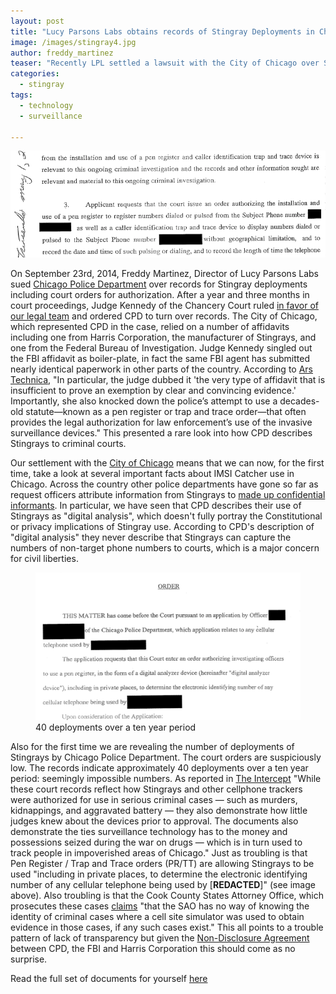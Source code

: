 ```yaml
---
layout: post
title: "Lucy Parsons Labs obtains records of Stingray Deployments in Chicago"
image: /images/stingray4.jpg
author: freddy_martinez
teaser: "Recently LPL settled a lawsuit with the City of Chicago over Stingray use. Here's what we found"
categories:
  - stingray
tags:
  - technology
  - surveillance

---
```


![prtt](/images/headers/prtt.png)

On September 23rd, 2014, Freddy Martinez, Director of Lucy Parsons Labs sued [Chicago Police Department](http://arstechnica.com/tech-policy/2014/09/after-small-victory-in-stingray-case-chicago-man-seeks-more-records/) over records for Stingray deployments including court orders for authorization. After a year and three months in court proceedings, Judge Kennedy of the Chancery Court ruled [in favor of our legal team](https://www.documentcloud.org/documents/2680874-2016-01-11-Ruling-on-MTD.html) and ordered CPD to turn over records. The City of Chicago, which represented CPD in the case, relied on a number of affidavits including one from Harris Corporation, the manufacturer of Stingrays, and one from the Federal Bureau of Investigation. Judge Kennedy singled out the FBI affidavit as boiler-plate, in fact the same FBI agent has submitted nearly identical paperwork in other parts of the country. According to [Ars Technica](http://arstechnica.com/tech-policy/2016/01/chicago-police-must-finally-produce-stingray-records-judge-orders/), "In particular, the judge dubbed it 'the very type of affidavit that is insufficient to prove an exemption by clear and convincing evidence.' Importantly, she also knocked down the police’s attempt to use a decades-old statute—known as a pen register or trap and trace order—that often provides the legal authorization for law enforcement’s use of the invasive surveillance devices." This presented a rare look into how CPD describes Stingrays to criminal courts. 

Our settlement with the [City of Chicago](http://chicago.suntimes.com/politics/cpd-settles-lawsuit-seeking-records-on-secret-cellular-trackers/) means that we can now, for the first time, take a look at several important facts about IMSI Catcher use in Chicago. Across the country other police departments have gone so far as request officers attribute information from Stingrays to [made up confidential informants](https://www.techdirt.com/articles/20140620/10271327635/new-emails-show-that-feds-instructed-police-to-lie-about-using-stingray-mobile-phone-snooping.shtml). In particular, we have seen that CPD describes their use of Stingrays as "digital analysis", which doesn't fully portray the Constitutional or privacy implications of Stingray use. According to CPD's description of "digital analysis" they never describe that Stingrays can capture the numbers of non-target phone numbers to courts, which is a major concern for civil liberties. 


<figure>
	<a href="/images/privateresidence.png"><img src="/images/privateresidence.png"></a>
	<figcaption>40 deployments over a ten year period</figcaption>
</figure>


Also for the first time we are revealing the number of deployments of Stingrays by Chicago Police Department. The court orders are suspiciously low. The records indicate approximately 40 deployments over a ten year period: seemingly impossible numbers. As reported in [The Intercept](https://theintercept.com/2016/10/18/how-chicago-police-convinced-courts-to-let-them-track-cellphones-without-a-warrant/) "While these court records reflect how Stingrays and other cellphone trackers were authorized for use in serious criminal cases — such as murders, kidnappings, and aggravated battery — they also demonstrate how little judges knew about the devices prior to approval. The documents also demonstrate the ties surveillance technology has to the money and possessions seized during the war on drugs — which is in turn used to track people in impoverished areas of Chicago."  Just as troubling is that Pen Register / Trap and Trace orders (PR/TT)  are allowing Stingrays to be used "including in private places, to determine the electronic identifying number of any cellular telephone being used by [**REDACTED**]" (see image above). Also troubling is that the Cook County States Attorney Office, which prosecutes these cases [claims](http://arstechnica.com/tech-policy/2015/04/county-prosecutor-says-it-has-no-idea-when-stingrays-were-used-so-man-sues/) "that the SAO has no way of knowing the identity of criminal cases where a cell site simulator was used to obtain evidence in those cases, if any such cases exist." This all points to a trouble pattern of lack of transparency but given the [Non-Disclosure Agreement](https://www.scribd.com/document/272326979/CPD-Hailstorm-NDA)  between CPD, the FBI and Harris Corporation this should come as no surprise.

Read the full set of documents for yourself [here](https://www.documentcloud.org/documents/3144571-10-11-16-Martinez-ISMI-Documents.html)
